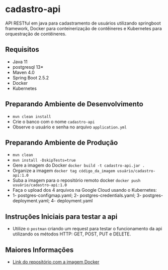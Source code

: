 # cadastro-api
API RESTful em java para cadastramento de usuários utilizando springboot framework, Docker para conteinerização de contêineres e Kubernetes para orquestração de contêineres.

## Requisitos
* Java 11
* postgresql 13*
* Maven 4.0
* Spring Boot 2.5.2
* Docker
* Kubernetes

## Preparando Ambiente de Desenvolvimento
* ```mvn clean install```
* Crie o banco com o nome ```cadastro-api```
* Observe o usuário e senha no arquivo ```application.yml```

## Preparando Ambiente de Produção
* ```mvn clean```
* ```mvn install -DskipTests=true```
* Gere a imagem do Docker ```docker build -t cadastro-api.jar .```
* Organize a imagem ```docker tag código_da_imagem usuário/cadastro-api:1.0```
* Suba a imagem para o repositório remoto docker ```docker push usuário/cadastro-api:1.0```
* Faça o upload dos 4 arquivos na Google Cloud usando o Kubernetes:
* 1- postgres-configmap.yaml; 2- postgres-credentials.yaml; 3- postgres-deployment.yaml; 4- deployment.yaml

## Instruções Iniciais para testar a api
* Utilize o ```postman``` criando um request para testar o funcionamento da api utilizando os métodos HTTP: GET, POST, PUT e DELETE.

## Maiores Informações
* <p align="left"><a href="https://hub.docker.com/r/claubermartins/cadastro-api/tags?page=1&ordering=last_updated">Link do repositório com a imagem Docker</a></p>
